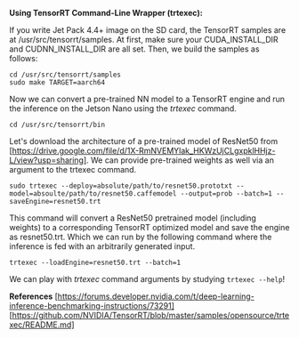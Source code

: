 **Using TensorRT Command-Line Wrapper (trtexec):**

If you write Jet Pack 4.4+ image on the SD card, the TensorRT samples are at /usr/src/tensorrt/samples. 
At first, make sure your CUDA_INSTALL_DIR and CUDNN_INSTALL_DIR are all set. Then, we build the samples as follows:
```
cd /usr/src/tensorrt/samples
sudo make TARGET=aarch64
```
Now we can convert a pre-trained NN model to a TensorRT engine and run the inference on the Jetson Nano using the *trtexec* command.
```
cd /usr/src/tensorrt/bin
```
Let's download the architecture of a pre-trained model of ResNet50 from [https://drive.google.com/file/d/1X-RmNVEMYlak_HKWzUjCLgxpklHHjz-L/view?usp=sharing].
We can provide pre-trained weights as well via an argument to the trtexec command.

```
sudo trtexec --deploy=absolute/path/to/resnet50.prototxt --model=absoulte/path/to/resnet50.caffemodel --output=prob --batch=1 --saveEngine=resnet50.trt
```
This command will convert a ResNet50 pretrained model (including weights) to a corresponding TensorRT optimized model and save the engine as resnet50.trt.
Which we can run by the following command where the inference is fed with an arbitrarily generated input.
```
trtexec --loadEngine=resnet50.trt --batch=1
```
We can play with *trtexec* command arguments by studying ```trtexec --help```!

**References**
[https://forums.developer.nvidia.com/t/deep-learning-inference-benchmarking-instructions/73291]
[https://github.com/NVIDIA/TensorRT/blob/master/samples/opensource/trtexec/README.md]
